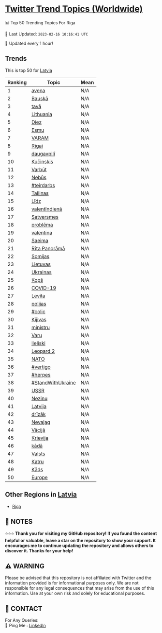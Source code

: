 [Twitter Trend Topics (Worldwide)](https://github.com/ErcinDedeoglu/Twitter-Trend-Topics)
==========


📊 Top 50 Trending Topics For Riga

📆 Last Updated: `2023-02-16 10:16:41 UTC`

🔧 Updated every 1 hour!


## Trends

This is top 50 for [Latvia](</Latvia>)

| Ranking | Topic | Mean |
| ------- | ------------ | ------------ |
| 1 | [avena](http://twitter.com/search?q=avena) | N/A |
| 2 | [Bauskā](http://twitter.com/search?q=Bausk%c4%81) | N/A |
| 3 | [tavā](http://twitter.com/search?q=tav%c4%81) | N/A |
| 4 | [Lithuania](http://twitter.com/search?q=Lithuania) | N/A |
| 5 | [Diez](http://twitter.com/search?q=Diez) | N/A |
| 6 | [Esmu](http://twitter.com/search?q=Esmu) | N/A |
| 7 | [VARAM](http://twitter.com/search?q=VARAM) | N/A |
| 8 | [Rīgai](http://twitter.com/search?q=R%c4%abgai) | N/A |
| 9 | [daugavpilī](http://twitter.com/search?q=daugavpil%c4%ab) | N/A |
| 10 | [Kučinskis](http://twitter.com/search?q=Ku%c4%8dinskis) | N/A |
| 11 | [Varbūt](http://twitter.com/search?q=Varb%c5%abt) | N/A |
| 12 | [Nebūs](http://twitter.com/search?q=Neb%c5%abs) | N/A |
| 13 | [#teirdarbs](http://twitter.com/search?q=%23teirdarbs) | N/A |
| 14 | [Tallinas](http://twitter.com/search?q=Tallinas) | N/A |
| 15 | [Līdz](http://twitter.com/search?q=L%c4%abdz) | N/A |
| 16 | [valentīndienā](http://twitter.com/search?q=valent%c4%abndien%c4%81) | N/A |
| 17 | [Satversmes](http://twitter.com/search?q=Satversmes) | N/A |
| 18 | [problēma](http://twitter.com/search?q=probl%c4%93ma) | N/A |
| 19 | [valentīna](http://twitter.com/search?q=valent%c4%abna) | N/A |
| 20 | [Saeima](http://twitter.com/search?q=Saeima) | N/A |
| 21 | [Rīta Panorāmā](http://twitter.com/search?q=R%c4%abta+Panor%c4%81m%c4%81) | N/A |
| 22 | [Somijas](http://twitter.com/search?q=Somijas) | N/A |
| 23 | [Lietuvas](http://twitter.com/search?q=Lietuvas) | N/A |
| 24 | [Ukrainas](http://twitter.com/search?q=Ukrainas) | N/A |
| 25 | [Kopš](http://twitter.com/search?q=Kop%c5%a1) | N/A |
| 26 | [COVID-19](http://twitter.com/search?q=COVID-19) | N/A |
| 27 | [Levita](http://twitter.com/search?q=Levita) | N/A |
| 28 | [polijas](http://twitter.com/search?q=polijas) | N/A |
| 29 | [#colic](http://twitter.com/search?q=%23colic) | N/A |
| 30 | [Kijivas](http://twitter.com/search?q=Kijivas) | N/A |
| 31 | [ministru](http://twitter.com/search?q=ministru) | N/A |
| 32 | [Varu](http://twitter.com/search?q=Varu) | N/A |
| 33 | [lieliski](http://twitter.com/search?q=lieliski) | N/A |
| 34 | [Leopard 2](http://twitter.com/search?q=Leopard+2) | N/A |
| 35 | [NATO](http://twitter.com/search?q=NATO) | N/A |
| 36 | [#vertigo](http://twitter.com/search?q=%23vertigo) | N/A |
| 37 | [#herpes](http://twitter.com/search?q=%23herpes) | N/A |
| 38 | [#StandWithUkraine](http://twitter.com/search?q=%23StandWithUkraine) | N/A |
| 39 | [USSR](http://twitter.com/search?q=USSR) | N/A |
| 40 | [Nezinu](http://twitter.com/search?q=Nezinu) | N/A |
| 41 | [Latvija](http://twitter.com/search?q=Latvija) | N/A |
| 42 | [drīzāk](http://twitter.com/search?q=dr%c4%abz%c4%81k) | N/A |
| 43 | [Nevajag](http://twitter.com/search?q=Nevajag) | N/A |
| 44 | [Vācijā](http://twitter.com/search?q=V%c4%81cij%c4%81) | N/A |
| 45 | [Krievija](http://twitter.com/search?q=Krievija) | N/A |
| 46 | [kādā](http://twitter.com/search?q=k%c4%81d%c4%81) | N/A |
| 47 | [Valsts](http://twitter.com/search?q=Valsts) | N/A |
| 48 | [Katru](http://twitter.com/search?q=Katru) | N/A |
| 49 | [Kāds](http://twitter.com/search?q=K%c4%81ds) | N/A |
| 50 | [Europe](http://twitter.com/search?q=Europe) | N/A |



## Other Regions in [Latvia](</Latvia>)

* [Riga](</Latvia/Riga.md>)



## 📝 NOTES

⭐⭐⭐ **Thank you for visiting my GitHub repository! If you found the content helpful or valuable, leave a star on the repository to show your support. It encourages me to continue updating the repository and allows others to discover it. Thanks for your help!**


## ⚠️ WARNING

Please be advised that this repository is not affiliated with Twitter and the information provided is for informational purposes only. We are not responsible for any legal consequences that may arise from the use of this information. Use at your own risk and solely for educational purposes.


## 📨 CONTACT

 For Any Queries:  
            🏓 Ping Me : [LinkedIn](https://www.linkedin.com/in/ercindedeoglu/)
